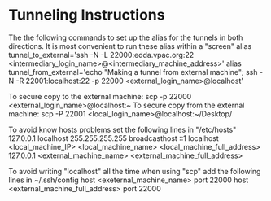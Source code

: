Tunneling Instructions
=========================================

The the following commands to set up the alias for the tunnels in both directions.  It is most convenient to run these alias within a "screen"
  alias tunnel_to_external='ssh -N -L 22000:edda.vpac.org:22 <intermediary_login_name>@<intermediary_machine_address>'
  alias tunnel_from_external='echo "Making a tunnel from external machine"; ssh -N -R 22001:localhost:22 -p 22000 <external_login_name>@localhost'

To secure copy to the external machine:
  scp -p 22000 <files on local machine> <external_login_name>@localhost:~
To secure copy from the external machine:
  scp -P 22001 <files on external machine> <local_login_name>@localhost:~/Desktop/

To avoid know hosts problems set the following lines in "/etc/hosts"
  127.0.0.1   			  localhost
  255.255.255.255 	  broadcasthost
  ::1             	  localhost
  <local_machine_IP> 	<local_machine_name> 		<local_machine_full_address>
  127.0.0.1   			  <external_machine_name> <external_machine_full_address>

To avoid writing "localhost" all the time when using "scp" add the following lines in ~/.ssh/config
  host <exeternal_machine_name>
  port 22000
  host <external_machine_full_address>
  port 22000
